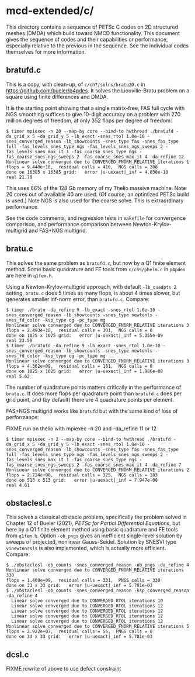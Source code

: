 # mcd-extended/c/

This directory contains a sequence of PETSc C codes on 2D structured meshes (DMDA)
which build toward NMCD functionality.  This document gives the sequence of codes
and their capabilities or performance, especially relative to the previous
in the sequence.  See the individual codes themselves for more information.

## bratufd.c

This is a copy, with clean-up, of `c/ch7/solns/bratu2D.c` in
https://github.com/bueler/p4pdes.  It solves the Liouville-Bratu problem on a
square using finite differences and DMDA.

It is the starting point showing that a single matrix-free, FAS full cycle with
NGS smoothing suffices to give 10-digit accuracy on a problem with 270 million
degrees of freedom, at only 352 flops per degree of freedom:

    $ timer mpiexec -n 20 --map-by core --bind-to hwthread ./bratufd -da_grid_x 5 -da_grid_y 5 -lb_exact -snes_rtol 1.0e-10 -snes_converged_reason -lb_showcounts -snes_type fas -snes_fas_type full -fas_levels_snes_type ngs -fas_levels_snes_ngs_sweeps 2 -fas_levels_snes_max_it 1 -fas_coarse_snes_type ngs -fas_coarse_snes_ngs_sweeps 2 -fas_coarse_snes_max_it 4 -da_refine 12
    Nonlinear solve converged due to CONVERGED_FNORM_RELATIVE iterations 1
    flops = 9.448e+10,  residual calls = 416,  NGS calls = 208
    done on 16385 x 16385 grid:   error |u-uexact|_inf = 4.038e-10
    real 21.70

This uses 66% of the 128 Gb memory of my Thelio massive machine.  Note 20 cores
out of available 40 are used.  (Of course, an optimized PETSc build is used.)
Note NGS is also used for the coarse solve.  This is extraordinary performance.

See the code comments, and regression tests in `makefile` for convergence
comparison, and performance comparison between Newton-Krylov-multigrid and
FAS+NGS multigrid.

## bratu.c

This solves the same problem as `bratufd.c`, but now by a Q1 finite element
method.  Some basic quadrature and FE tools from `c/ch9/phelm.c` in
`p4pdes` are here in `q1fem.h`.

Using a Newton-Krylov-multigrid approach, with default `-lb_quadpts 2` setting,
`bratu.c` does 5 times as many flops, is about 4 times slower, but generates
smaller inf-norm error, than `bratufd.c`.  Compare:

    $ timer ./bratu -da_refine 9 -lb_exact -snes_rtol 1.0e-10 -snes_converged_reason -lb_showcounts -snes_type newtonls -snes_fd_color -ksp_type cg -pc_type mg
    Nonlinear solve converged due to CONVERGED_FNORM_RELATIVE iterations 3
    flops = 2.493e+10,  residual calls = 301,  NGS calls = 0
    done on 1025 x 1025 grid:   error |u-uexact|_inf = 5.355e-09
    real 23.59
    $ timer ./bratufd -da_refine 9 -lb_exact -snes_rtol 1.0e-10 -snes_converged_reason -lb_showcounts -snes_type newtonls -snes_fd_color -ksp_type cg -pc_type mg
    Nonlinear solve converged due to CONVERGED_FNORM_RELATIVE iterations 3
    flops = 4.362e+09,  residual calls = 181,  NGS calls = 0
    done on 1025 x 1025 grid:   error |u-uexact|_inf = 1.986e-08
    real 5.62

The number of quadrature points matters critically in the performance of
`bratu.c`.  It does more flops per quadrature point than `bratufd.c` does
per grid point, and (by default) there are 4 quadrature points per element.

FAS+NGS multigrid works like `bratufd` but with the same kind of loss of performance:

FIXME run on thelio with mpiexec -n 20 and -da_refine 11 or 12

    $ timer mpiexec -n 2 --map-by core --bind-to hwthread ./bratufd -da_grid_x 5 -da_grid_y 5 -lb_exact -snes_rtol 1.0e-10 -snes_converged_reason -lb_showcounts -snes_type fas -snes_fas_type full -fas_levels_snes_type ngs -fas_levels_snes_ngs_sweeps 2 -fas_levels_snes_max_it 1 -fas_coarse_snes_type ngs -fas_coarse_snes_ngs_sweeps 2 -fas_coarse_snes_max_it 4 -da_refine 7
    Nonlinear solve converged due to CONVERGED_FNORM_RELATIVE iterations 2
    flops = 2.724e+08,  residual calls = 325,  NGS calls = 183
    done on 513 x 513 grid:   error |u-uexact|_inf = 7.947e-08
    real 4.61

## obstaclesl.c

This solves a classical obstacle problem, specifically the problem solved in
Chapter 12 of Bueler (2021), _PETSc for Partial Differential Equations_, but
here by a Q1 finite element method using basic quadrature and FE tools from
`q1fem.h`.  Option `-ob_pngs` gives an inefficient single-level solution by
sweeps of projected, nonlinear Gauss-Seidel.  Solution by SNESVI type
`vinewtonrsls` is also implemented, which is actually more efficient.  Compare:

    $ ./obstaclesl -ob_counts -snes_converged_reason -ob_pngs -da_refine 4
    Nonlinear solve converged due to CONVERGED_FNORM_RELATIVE iterations 330
    flops = 1.409e+09,  residual calls = 331,  PNGS calls = 330
    done on 33 x 33 grid:   error |u-uexact|_inf = 5.781e-03
    $ ./obstaclesl -ob_counts -snes_converged_reason -ksp_converged_reason -da_refine 4
      Linear solve converged due to CONVERGED_RTOL iterations 10
      Linear solve converged due to CONVERGED_RTOL iterations 12
      Linear solve converged due to CONVERGED_RTOL iterations 12
      Linear solve converged due to CONVERGED_RTOL iterations 12
      Linear solve converged due to CONVERGED_RTOL iterations 12
    Nonlinear solve converged due to CONVERGED_FNORM_RELATIVE iterations 5
    flops = 2.922e+07,  residual calls = 56,  PNGS calls = 0
    done on 33 x 33 grid:   error |u-uexact|_inf = 5.781e-03

## dcsl.c

FIXME rewrite of above to use defect constraint
